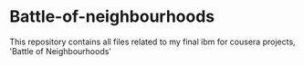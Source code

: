 # Battle-of-neighbourhoods
This repository contains all files related to my final ibm for cousera projects, 'Battle of Neighbourhoods'
